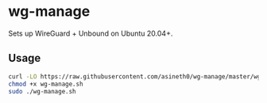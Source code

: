 # wg-manage

Sets up WireGuard + Unbound on Ubuntu 20.04+.

## Usage

```sh
curl -LO https://raw.githubusercontent.com/asineth0/wg-manage/master/wg-manage.sh
chmod +x wg-manage.sh
sudo ./wg-manage.sh
```

